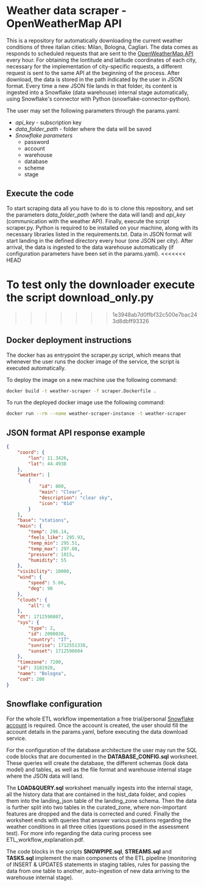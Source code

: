 # Weather data scraper - OpenWeatherMap API

This is a repository for automatically downloading the current weather conditions of three italian cities: Milan, Bologna, Cagliari. The data comes as responds to scheduled requests that are sent to the [OpenWeatherMap API](https://openweathermap.org/current#builtin) every hour. For obtaining the lontitude and latitude coordinates of each city, necessary for the implementation of city-specific requests, a different request is sent to the same API at the beginning of the process. After download, the data is stored in the path indicated by the user in JSON format. Every time a new JSON file lands in that folder, its content is ingested into a Snowflake (data warehouse) internal stage automatically, using Snowflake's connector with Python (snowflake-connector-python). 

The user may set the following parameters through the params.yaml: 
* *api_key* - subscription key
* *data_folder_path* - folder where the data will be saved
* *Snowflake parameters*
    * password
    * account
    * warehouse
    * database
    * scheme
    * stage

## Execute the code
To start scraping data all you have to do is to clone this repository, and set the parameters *data_folder_path* (where the data will land) and *api_key* (communication with the weather API). Finally, execute the script scraper.py. Python is required to be installed on your machine, along with its necessary libraries listed in the requirements.txt. Data in JSON format will start landing in the defined directory every hour (one JSON per city). After arrival, the data is ingested to the data warehouse automatically (if configuration parameters have been set in the params.yaml).
<<<<<<< HEAD

To test only the downloader execute the script download_only.py
=======
>>>>>>> 1e3948ab7d0ffbf32c500e7bac243d8dbff93326

## Docker deployment instructions

The docker has as entrypoint the scraper.py script, which means that whenever the user runs the docker image of the service, the script is executed automatically.

To deploy the image on a new machine use the following command:

```bash
docker build -t weather-scraper -f scraper.Dockerfile .
```

To run the deployed docker image use the following command:

```bash
docker run --rm --name weather-scraper-instance -t weather-scraper
```

## JSON format API response example

```json
{
    "coord": {
        "lon": 11.3426,
        "lat": 44.4938
    },
    "weather": [
        {
            "id": 800,
            "main": "Clear",
            "description": "clear sky",
            "icon": "01d"
        }
    ],
    "base": "stations",
    "main": {
        "temp": 296.14,
        "feels_like": 295.93,
        "temp_min": 295.51,
        "temp_max": 297.08,
        "pressure": 1015,
        "humidity": 55
    },
    "visibility": 10000,
    "wind": {
        "speed": 5.66,
        "deg": 90
    },
    "clouds": {
        "all": 0
    },
    "dt": 1712590807,
    "sys": {
        "type": 2,
        "id": 2000038,
        "country": "IT",
        "sunrise": 1712551338,
        "sunset": 1712598604
    },
    "timezone": 7200,
    "id": 3181928,
    "name": "Bologna",
    "cod": 200
}
```

## Snowflake configuration
For the whole ETL workflow impementation a free trial/personal [Snowflake account](https://signup.snowflake.com/) is required. Once the account is created, the user should fill the account details in the params.yaml, before executing the data download service. 

For the configuration of the database architecture the user may run the SQL code blocks that are documented in the **DATABASE_CONFIG.sql** worksheet. These queries will create the database, the different schemas (look data model) and tables, as well as the file format and warehouse internal stage where the JSON data will land.

The **LOAD&QUERY.sql** worksheet manually ingests into the internal stage, all the history data that are contained in the hist_data folder, and copies them into the landing_json table of the landing_zone schema. Then the data is further split into two tables in the curated_zone, where non-important features are dropped and the data is corrected and cured. Finally the worksheet ends with queries that answer various questions regarding the weather conditions in all three cities (questions posed in the assessment test). For more info regarding the data curing process see ETL_workflow_explanation.pdf.

The code blocks in the scripts **SNOWPIPE.sql**, **STREAMS.sql** and **TASKS.sql** implement the main components of the ETL pipeline (monitoring of INSERT & UPDATES statements in staging tables, rules for passing the data from one table to another, auto-ingestion of new data arriving to the warehouse internal stage).
